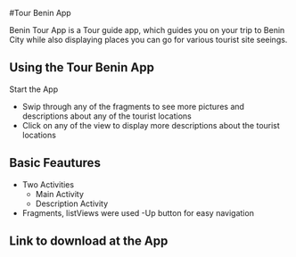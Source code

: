 #Tour Benin App

Benin Tour App is a Tour guide app, which guides you on your trip to Benin City while also displaying places you can go for various tourist site seeings.

## Using the Tour Benin App
Start the App

- Swip through any of the fragments to see more pictures and descriptions about any of the tourist locations
- Click on any of the view to display more descriptions about the tourist locations

## Basic Feautures
- Two Activities
  + Main Activity
  + Description Activity
- Fragments, listViews were used
-Up button for easy navigation

## Link to download at the App
